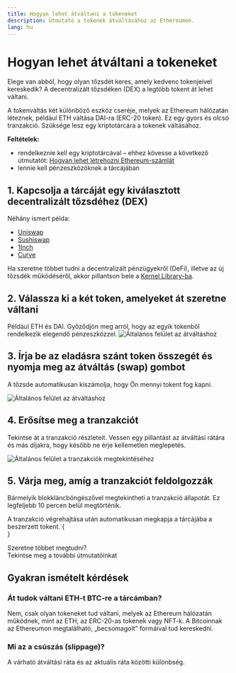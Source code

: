 ```yaml
---
title: Hogyan lehet átváltani a tokeneket
description: Útmutató a tokenek átváltásához az Ethereumon.
lang: hu
---
```


# Hogyan lehet átváltani a tokeneket

Elege van abból, hogy olyan tőzsdét keres, amely kedvenc tokenjeivel kereskedik? A decentralizált tőzsdéken (DEX) a legtöbb tokent át lehet váltani.

A tokenváltás két különböző eszköz cseréje, melyek az Ethereum hálózatán léteznek, például ETH váltása DAI-ra (ERC-20 token). Ez egy gyors és olcsó tranzakció. Szüksége lesz egy kriptotárcára a tokenek váltásához.

**Feltételek:**

- rendelkeznie kell egy kriptotárcával – ehhez kövesse a következő útmutatót: [Hogyan lehet létrehozni Ethereum-számlát](/guides/how-to-create-an-ethereum-account/)
- lennie kell pénzeszközöknek a tárcájában

## 1. Kapcsolja a tárcáját egy kiválasztott decentralizált tőzsdéhez (DEX)

Néhány ismert példa:

- [Uniswap](https://app.uniswap.org/#/swap)
- [Sushiswap](https://www.sushi.com/swap)
- [1Inch](https://app.1inch.io/#/1/unified/swap/ETH/DAI)
- [Curve](https://curve.fi/#/ethereum/swap)

Ha szeretne többet tudni a decentralizált pénzügyekről (DeFi), illetve az új tőzsdék működéséről, akkor pillantson bele a [Kernel Library-ba](https://library.kernel.community/Topic+-+DeFi/Topic+-+DeFi).

## 2. Válassza ki a két token, amelyeket át szeretne váltani

Például ETH és DAI. Győződjön meg arról, hogy az egyik tokenből rendelkezik elegendő pénzeszközzel. ![Általános felület az átváltáshoz](./swap1.png)

## 3. Írja be az eladásra szánt token összegét és nyomja meg az átváltás (swap) gombot

A tőzsde automatikusan kiszámolja, hogy Ön mennyi tokent fog kapni.

![Általános felület az átváltáshoz](./swap2.png)

## 4. Erősítse meg a tranzakciót

Tekintse át a tranzakció részleteit. Vessen egy pillantást az átváltási rátára és más díjakra, hogy később ne érje kellemetlen meglepetés.

![Általános felület a tranzakciók megtekintéséhez](./swap3.png)

## 5. Várja meg, amíg a tranzakciót feldolgozzák

Bármelyik blokkláncböngészővel megtekintheti a tranzakció állapotát. Ez legfeljebb 10 percen belül megtörténik.

A tranzakció végrehajtása után automatikusan megkapja a tárcájába a beszerzett tokent.
{
<br />
}

<InfoBanner shouldSpaceBetween emoji=":eyes:">
  <div>Szeretne többet megtudni?</div>
  <ButtonLink to="/guides/">
    Tekintse meg a további útmutatóinkat
  </ButtonLink>
</InfoBanner>

## Gyakran ismételt kérdések

### Át tudok váltani ETH-t BTC-re a tárcámban?

Nem, csak olyan tokeneket tud váltani, melyek az Ethereum hálózatán működnek, mint az ETH, az ERC-20-as tokenek vagy NFT-k. A Bitcoinnak az Ethereumon megtalálható, „becsomagolt” formáival tud kereskedni.

### Mi az a csúszás (slippage)?

A várható átváltási ráta és az aktuális ráta közötti különbség.
